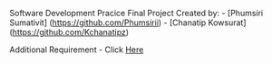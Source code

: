 Software Development Pracice Final Project
Created by:
    - [Phumsiri Sumativit] (https://github.com/Phumsirii)
    - [Chanatip Kowsurat] (https://github.com/Kchanatipz)

Additional Requirement
    - Click [Here](https://chula-my.sharepoint.com/:v:/g/personal/6530322721_student_chula_ac_th/ETleX6HoncxKpJTtjQndCwoBDU1dHE0C7JwfKkSRleY9XQ?nav=eyJyZWZlcnJhbEluZm8iOnsicmVmZXJyYWxBcHAiOiJPbmVEcml2ZUZvckJ1c2luZXNzIiwicmVmZXJyYWxBcHBQbGF0Zm9ybSI6IldlYiIsInJlZmVycmFsTW9kZSI6InZpZXciLCJyZWZlcnJhbFZpZXciOiJNeUZpbGVzTGlua0NvcHkifX0&e=UAQpjs)
